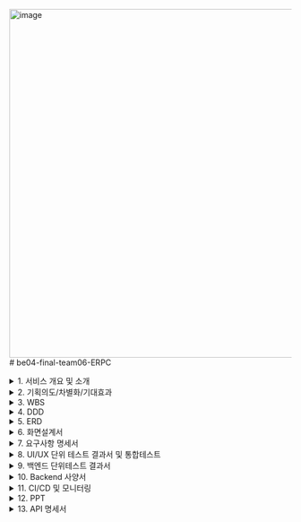 <img width="622" alt="image" src="https://github.com/beyond-sw-camp/be04-final-team06-ERPC/assets/71023617/fdc237c7-ef55-4dd0-95df-ab8e98a3bdb1"># be04-final-team06-ERPC

<details>
  <summary>1. 서비스 개요 및 소개</summary>
  <!-- 내용 작성 -->
  [주제 선정 이유] 
저희 팀은 컴퓨터와 관련부품들을 영업하는 회사의 ERP 시스템을 주제로 선정하였습니다. 개발
자로서 컴퓨터를 가장 많이 접기도 하고, 관련 동향과 전망을 찾아본 결과, 펜데믹 동안 원격 근무
와 온라인 교육으로 인해 성장세를 보였던 시장이 잠시 정체된 후, AI와 게임 등 기술 발전에 따른 
고성능 컴퓨터 수요 증가로 다시 성장할 것으로 기대되고 있습니다. 이러한 이유들로 컴퓨터 및 
관련 부품들을 영업하는 회사의 EPR 시스템을 주제로 선정하게 되었습니다. 
  
</details>

<details>
  <summary>2. 기획의도/차별화/기대효과</summary>
  <!-- 내용 작성 -->
  
[기획의도] 
여러 영업관리 ERP들을 직접 사용해보며 영업관리 ERP가 필수적으로 갖추어야 할 기능들을 취
합하고, 느꼈던 단점들을 개선하고 보완해 저희 서비스를 만드는 걸 개발 방향을 결정했습니다.  

[차별점] 
저희 서비스만의 경쟁력, 즉 다른 ERP와의 가장 큰 차별점은 문서화 시간을 최소화 할 수 있다는 
점과 직관적인 화면 설계입니다. 
여러 ERP들을 사용해본 결과, 화면 구성이 어렵거나 복잡해 한 눈에 쉽게 들어오지 않는 경우들
이 많았고, 영업관리의 시작이 되는 영업기회를 관리하는 기능이 없는 ERP들이 있었습니다.  
또한 동일한 내용을 반복해서 작성해야 하는 영업관리 업무 특성상, 중복된 내용을 작성하는 시
간을 줄이면 더욱 효율적인 업무가 가능하다고 생각했습니다.

  <img width="580" alt="image" src="https://github.com/beyond-sw-camp/be04-final-team06-ERPC/assets/71023617/0af3a601-51fc-4c3d-984e-dcfd9de3eca4">
  
  ![image](https://github.com/beyond-sw-camp/be04-final-team06-ERPC/assets/71023617/1549363e-f9f0-4106-957d-f0da4fbc3238)

</details>

<details>
  <summary>3. WBS</summary>
  <!-- 내용 작성 -->
  <img width="1318" alt="image" src="https://github.com/beyond-sw-camp/be04-final-team06-ERPC/assets/71023617/6198a29e-19fc-46bb-9ab9-0ff00e0d232e">
</details>

<details>
  <summary>4. DDD</summary>
  <!-- 내용 작성 -->
  
  ![image](https://github.com/beyond-sw-camp/be04-final-team06-ERPC/assets/71023617/f635e785-cff2-421a-89de-3cf62c1af5e2)
  ![image](https://github.com/beyond-sw-camp/be04-final-team06-ERPC/assets/71023617/569bc660-9da4-46ea-9d7f-7cbd88b16b23)
  ![image](https://github.com/beyond-sw-camp/be04-final-team06-ERPC/assets/71023617/5cbefffd-22ad-4814-a164-04c0bb80986d)
  ![image](https://github.com/beyond-sw-camp/be04-final-team06-ERPC/assets/71023617/6b5fc6a7-a3c4-4b56-bf06-80c9a5fa2508)
  ![image](https://github.com/beyond-sw-camp/be04-final-team06-ERPC/assets/71023617/d79186b7-f7b5-41bc-8432-120d34d030bb)
  ![image](https://github.com/beyond-sw-camp/be04-final-team06-ERPC/assets/71023617/58016d4d-fe4e-406c-85da-e0818d30782c)
  ![image](https://github.com/beyond-sw-camp/be04-final-team06-ERPC/assets/71023617/696f35cc-bed8-472d-a7f4-63de40261b55)
  ![image](https://github.com/beyond-sw-camp/be04-final-team06-ERPC/assets/71023617/ed4e6298-df5a-4f16-bb8d-e531c9bba524)
  ![image](https://github.com/beyond-sw-camp/be04-final-team06-ERPC/assets/71023617/7d669ce4-151a-4cce-bb33-860577890a89)
  ![image](https://github.com/beyond-sw-camp/be04-final-team06-ERPC/assets/71023617/191eddd4-f750-4cbd-88c7-583da8a7ad26)
</details>

<details>
  <summary>5. ERD</summary>
  <!-- 내용 작성 -->

  ![image](https://github.com/beyond-sw-camp/be04-final-team06-ERPC/assets/71023617/607eddf2-36db-4798-9a6f-b642fbeddb87)
</details>

<details>
  <summary>6. 화면설계서</summary>
  <!-- 내용 작성 -->
</details>

<details>
  <summary>7. 요구사항 명세서</summary>
  <!-- 내용 작성 -->

  <img width="1054" alt="image" src="https://github.com/beyond-sw-camp/be04-final-team06-ERPC/assets/71023617/d9402607-0b65-4610-96f8-8b715f0d2f43">

</details>

<details>
  <summary>8. UI/UX 단위 테스트 결과서 및  통합테스트</summary>
  <!-- 내용 작성 -->

  ![KakaoTalk_Photo_2024-06-11-16-38-20 001](https://github.com/beyond-sw-camp/be04-final-team06-ERPC/assets/71023617/5ac6d9ed-257c-491e-993f-7b83a5b6345f)
  ![KakaoTalk_Photo_2024-06-11-16-38-20 002](https://github.com/beyond-sw-camp/be04-final-team06-ERPC/assets/71023617/83f0eab4-0c95-4df4-ac13-8592096aed7a)
  ![KakaoTalk_Photo_2024-06-11-16-38-20 003](https://github.com/beyond-sw-camp/be04-final-team06-ERPC/assets/71023617/11551674-1f0a-4b49-9ee4-76f2980126bb)
  ![KakaoTalk_Photo_2024-06-11-16-38-20 004](https://github.com/beyond-sw-camp/be04-final-team06-ERPC/assets/71023617/3e94d722-365d-486b-b24a-1efc9c394f86)
  ![KakaoTalk_Photo_2024-06-11-16-38-21 005](https://github.com/beyond-sw-camp/be04-final-team06-ERPC/assets/71023617/841de3ef-1f66-4b23-91e2-571055035f0b)
  ![KakaoTalk_Photo_2024-06-11-16-38-21 006](https://github.com/beyond-sw-camp/be04-final-team06-ERPC/assets/71023617/766cdf61-5b47-4e34-802a-ae1913e2ce5d)
  ![KakaoTalk_Photo_2024-06-11-16-38-21 007](https://github.com/beyond-sw-camp/be04-final-team06-ERPC/assets/71023617/62aff38b-a0c0-4be3-af5f-8fcc6cc60e78)
  ![KakaoTalk_Photo_2024-06-11-16-38-21 008](https://github.com/beyond-sw-camp/be04-final-team06-ERPC/assets/71023617/8fc72bdf-00b2-4614-8755-d7cc3d3f2675)
  ![KakaoTalk_Photo_2024-06-11-16-38-21 009](https://github.com/beyond-sw-camp/be04-final-team06-ERPC/assets/71023617/a9d5ec9f-5683-4f75-b2c2-4ae921872084)
  ![KakaoTalk_Photo_2024-06-11-16-38-21 010](https://github.com/beyond-sw-camp/be04-final-team06-ERPC/assets/71023617/3199ff1a-e6ab-4771-ab2a-7980683da970)
  ![KakaoTalk_Photo_2024-06-11-16-38-21 011](https://github.com/beyond-sw-camp/be04-final-team06-ERPC/assets/71023617/a25b2f69-67cd-4fac-8012-a02a1b52050e)
  ![KakaoTalk_Photo_2024-06-11-16-38-21 012](https://github.com/beyond-sw-camp/be04-final-team06-ERPC/assets/71023617/31683082-8a98-4ccd-984f-103c0e7059b3)
  ![KakaoTalk_Photo_2024-06-11-16-44-00](https://github.com/beyond-sw-camp/be04-final-team06-ERPC/assets/71023617/673682ed-981b-4996-a09f-6ea4f56bbeff)

</details>

<details>
  <summary>9. 백엔드 단위테스트 결과서</summary>
  <!-- 내용 작성 -->
  
  ![image](https://github.com/beyond-sw-camp/be04-final-team06-ERPC/assets/71023617/7edc557c-a78f-433c-9558-505de677ddb4)
  ![image](https://github.com/beyond-sw-camp/be04-final-team06-ERPC/assets/71023617/41ee6f28-2a4b-478d-bd3c-aa746233ff69)
  ![image](https://github.com/beyond-sw-camp/be04-final-team06-ERPC/assets/71023617/7f12605a-1104-4010-8c12-dfc14051bff8)
  ![image](https://github.com/beyond-sw-camp/be04-final-team06-ERPC/assets/71023617/af0764c3-d141-48cd-b6a6-06e1554aa2e8)
  ![image](https://github.com/beyond-sw-camp/be04-final-team06-ERPC/assets/71023617/5c956da7-5671-4259-b42b-13b59b764aed)
  ![image](https://github.com/beyond-sw-camp/be04-final-team06-ERPC/assets/71023617/44ff3f05-26ff-4eba-a37e-567c28a1b98e)
  ![image](https://github.com/beyond-sw-camp/be04-final-team06-ERPC/assets/71023617/3a9adb4c-8093-44ac-9d14-5216358e2724)
  ![image](https://github.com/beyond-sw-camp/be04-final-team06-ERPC/assets/71023617/474c28f4-e883-410a-b013-f6de6d446081)
  ![image](https://github.com/beyond-sw-camp/be04-final-team06-ERPC/assets/71023617/d0c9e419-5612-4fef-8997-3b0faefde153)
  ![image](https://github.com/beyond-sw-camp/be04-final-team06-ERPC/assets/71023617/4cf08a90-f671-4f60-a984-531aeb8b49b2)
  ![image](https://github.com/beyond-sw-camp/be04-final-team06-ERPC/assets/71023617/0dac4a1b-7b8e-4018-81aa-064399d1b957)
  ![image](https://github.com/beyond-sw-camp/be04-final-team06-ERPC/assets/71023617/e92818fe-998f-47c8-ae24-0ff4d148a3a5)
  ![image](https://github.com/beyond-sw-camp/be04-final-team06-ERPC/assets/71023617/20336cea-a827-45b4-b469-d69129f05a7b)
  ![image](https://github.com/beyond-sw-camp/be04-final-team06-ERPC/assets/71023617/fcad079c-87e6-4c7d-8ed9-26130f2b0279)
  ![image](https://github.com/beyond-sw-camp/be04-final-team06-ERPC/assets/71023617/5fda40bd-515d-4297-9a80-2406625bd436)
  ![image](https://github.com/beyond-sw-camp/be04-final-team06-ERPC/assets/71023617/ec4f905e-ec86-493f-891c-64580aead599)
  ![image](https://github.com/beyond-sw-camp/be04-final-team06-ERPC/assets/71023617/521be372-7217-4845-ae8e-bf0a6b4895d2)
  ![image](https://github.com/beyond-sw-camp/be04-final-team06-ERPC/assets/71023617/1f0baba0-c84b-4259-9763-5fd6ed575836)
  ![image](https://github.com/beyond-sw-camp/be04-final-team06-ERPC/assets/71023617/7e357c40-36a7-44c0-bded-07dd2a6dd554)
  ![image](https://github.com/beyond-sw-camp/be04-final-team06-ERPC/assets/71023617/dac3f716-91b6-415d-82e5-9e8d8463f929)
  ![image](https://github.com/beyond-sw-camp/be04-final-team06-ERPC/assets/71023617/1ae40ac9-f51f-4e01-b78b-0461b70855ce)


</details>

<details>
  <summary>10. Backend 사양서</summary>
  <!-- 내용 작성 -->

  <img width="978" alt="image" src="https://github.com/beyond-sw-camp/be04-final-team06-ERPC/assets/71023617/6237fed8-1b14-4624-a1ff-60dccdf80993">
</details>

<details>
  <summary>11. CI/CD 및 모니터링</summary>
  <!-- 내용 작성 -->

  <img width="1318" alt="image" src="https://github.com/beyond-sw-camp/be04-final-team06-ERPC/assets/71023617/469ff274-9418-4376-91cc-652a03f84668">
  
  ![image](https://github.com/beyond-sw-camp/be04-final-team06-ERPC/assets/71023617/30425298-ce1d-4eb9-bf07-133bdd4077b3)
  ![image](https://github.com/beyond-sw-camp/be04-final-team06-ERPC/assets/71023617/7d81dd77-76fd-427a-b3a9-7f42b18b6e39)
</details>

<details>
  <summary>12. PPT</summary>
  <!-- 내용 작성 -->

  <img width="741" alt="image" src="https://github.com/beyond-sw-camp/be04-final-team06-ERPC/assets/71023617/eb392181-bb0d-4a54-a4d3-1b8e3c40af3e">
  <img width="739" alt="image" src="https://github.com/beyond-sw-camp/be04-final-team06-ERPC/assets/71023617/cedd0790-3118-4a31-b233-238dbf2a4f7c">
  <img width="739" alt="image" src="https://github.com/beyond-sw-camp/be04-final-team06-ERPC/assets/71023617/ff27144c-ce27-4bc2-bfcd-22fae354232f">
  <img width="740" alt="image" src="https://github.com/beyond-sw-camp/be04-final-team06-ERPC/assets/71023617/b6b6ab03-760b-47a5-ba6b-b4b0b33f7c30">
  <img width="738" alt="image" src="https://github.com/beyond-sw-camp/be04-final-team06-ERPC/assets/71023617/07e4b2b9-ecc4-4cc3-bfeb-0226b11f0473">
  <img width="734" alt="image" src="https://github.com/beyond-sw-camp/be04-final-team06-ERPC/assets/71023617/78c7aa2c-2346-4ed4-b61f-c49403dea038">
  <img width="733" alt="image" src="https://github.com/beyond-sw-camp/be04-final-team06-ERPC/assets/71023617/0050e058-86bd-4425-b257-d424f096a002">
  <img width="737" alt="image" src="https://github.com/beyond-sw-camp/be04-final-team06-ERPC/assets/71023617/75aed171-1fac-412e-8357-957423cf95fc">
  <img width="736" alt="image" src="https://github.com/beyond-sw-camp/be04-final-team06-ERPC/assets/71023617/324c2e65-3c5e-42c2-abc7-ce7a4b7b9383">
  <img width="734" alt="image" src="https://github.com/beyond-sw-camp/be04-final-team06-ERPC/assets/71023617/fc69c18b-6012-477e-a18b-f4018b4be607">
  <img width="734" alt="image" src="https://github.com/beyond-sw-camp/be04-final-team06-ERPC/assets/71023617/f9606238-fb9a-4ecf-b4fc-1ee379467538">
  <img width="731" alt="image" src="https://github.com/beyond-sw-camp/be04-final-team06-ERPC/assets/71023617/9815bbd3-3be6-4524-aa87-d7dae9419666">
  <img width="734" alt="image" src="https://github.com/beyond-sw-camp/be04-final-team06-ERPC/assets/71023617/caafdc07-4c67-4004-99a6-c6b0226aa203">
  <img width="734" alt="image" src="https://github.com/beyond-sw-camp/be04-final-team06-ERPC/assets/71023617/be95e955-4c7f-49c0-a366-ba081303e474">
  <img width="731" alt="image" src="https://github.com/beyond-sw-camp/be04-final-team06-ERPC/assets/71023617/42bb6b2e-502d-42d4-99fb-c6e4487f34ea">
  <img width="733" alt="image" src="https://github.com/beyond-sw-camp/be04-final-team06-ERPC/assets/71023617/48813d96-dba8-4f0d-a2ba-4e639e99a22e">
  <img width="733" alt="image" src="https://github.com/beyond-sw-camp/be04-final-team06-ERPC/assets/71023617/62b56ccf-d485-46cd-8751-ee9b1bb7add4">
  <img width="733" alt="image" src="https://github.com/beyond-sw-camp/be04-final-team06-ERPC/assets/71023617/fec3b3ca-02af-4eda-b40b-eb9455343e94">
  <img width="734" alt="image" src="https://github.com/beyond-sw-camp/be04-final-team06-ERPC/assets/71023617/6eed9e2e-6898-4d0f-8f5d-450c86111585">
  <img width="733" alt="image" src="https://github.com/beyond-sw-camp/be04-final-team06-ERPC/assets/71023617/224b17b3-3273-4d5d-b140-5d889bd97432">
  <img width="732" alt="image" src="https://github.com/beyond-sw-camp/be04-final-team06-ERPC/assets/71023617/197e38ba-8b3b-4062-bd5a-b5dfac6f700d">
  <img width="732" alt="image" src="https://github.com/beyond-sw-camp/be04-final-team06-ERPC/assets/71023617/7462ab86-c5d1-454e-b761-8787b9b68129">
  <img width="734" alt="image" src="https://github.com/beyond-sw-camp/be04-final-team06-ERPC/assets/71023617/a82044f2-35e4-4816-b575-4ce110814b42">
  <img width="731" alt="image" src="https://github.com/beyond-sw-camp/be04-final-team06-ERPC/assets/71023617/c33820cd-8b69-47ba-ae1b-c50b7b8236fb">
  <img width="736" alt="image" src="https://github.com/beyond-sw-camp/be04-final-team06-ERPC/assets/71023617/39033f83-c7a9-4470-810e-7a5a84ee3363">
  <img width="731" alt="image" src="https://github.com/beyond-sw-camp/be04-final-team06-ERPC/assets/71023617/f7630568-d302-40af-a65f-01dd94fbed52">

</details>

<details>
  <summary>13. API 명세서</summary>
  <!-- 내용 작성 -->

  <img width="653" alt="image" src="https://github.com/beyond-sw-camp/be04-final-team06-ERPC/assets/71023617/772c46b3-9873-4905-8427-ed795a62fe61">
  <img width="653" alt="image" src="https://github.com/beyond-sw-camp/be04-final-team06-ERPC/assets/71023617/f6d8fc32-45fb-42b3-b971-c90719b6043d">
  <img width="635" alt="image" src="https://github.com/beyond-sw-camp/be04-final-team06-ERPC/assets/71023617/11006561-2fa3-4e85-8fa3-d984dca72cf5">
  <img width="641" alt="image" src="https://github.com/beyond-sw-camp/be04-final-team06-ERPC/assets/71023617/9f73eed5-6334-488c-9458-ebf856e3fab0">
  <img width="624" alt="image" src="https://github.com/beyond-sw-camp/be04-final-team06-ERPC/assets/71023617/5bea75bc-f9c5-4c1e-8739-3823c9ef0922">
  <img width="621" alt="image" src="https://github.com/beyond-sw-camp/be04-final-team06-ERPC/assets/71023617/3dc8eb85-b00d-441c-bbfc-f5d297252986">
  <img width="622" alt="image" src="https://github.com/beyond-sw-camp/be04-final-team06-ERPC/assets/71023617/7ee25378-e270-4e25-b22c-a1075d8aa1e0">
  <img width="622" alt="image" src="https://github.com/beyond-sw-camp/be04-final-team06-ERPC/assets/71023617/e994ba61-8746-4b23-9aae-51d32dc296e5">

</details>
